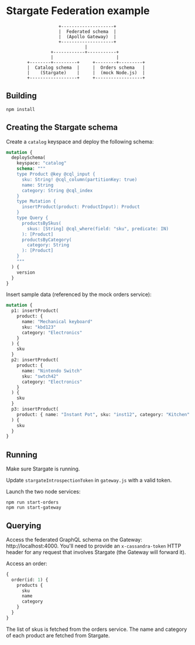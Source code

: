 # Stargate Federation example

```
                    +--------------------+
                    |  Federated schema  |
                    |  (Apollo Gateway)  |
                    +--------------------+
                              |
                 +------------+-----------+
                 |                        |
        +--------+---------+     +--------+---------+
        |  Catalog schema  |     |  Orders schema   |
        |    (Stargate)    |     |  (mock Node.js)  |
        +------------------+     +------------------+
```

## Building
```
npm install
```

## Creating the Stargate schema
Create a `catalog` keyspace and deploy the following schema:
```graphql
mutation {
  deploySchema(
    keyspace: "catalog"
    schema: """
    type Product @key @cql_input {
      sku: String! @cql_column(partitionKey: true)
      name: String
      category: String @cql_index
    }
    type Mutation {
      insertProduct(product: ProductInput): Product
    }
    type Query {
      productsBySkus(
        skus: [String] @cql_where(field: "sku", predicate: IN)
      ): [Product]
      productsByCategory(
        category: String
      ): [Product]
    }
    """
  ) {
    version
  }
}
```

Insert sample data (referenced by the mock orders service):
```graphql
mutation {
  p1: insertProduct(
    product: {
      name: "Mechanical keyboard"
      sku: "kbd123"
      category: "Electronics"
    }
  ) {
    sku
  }
  p2: insertProduct(
    product: {
      name: "Nintendo Switch"
      sku: "swtch42"
      category: "Electronics"
    }
  ) {
    sku
  }
  p3: insertProduct(
    product: { name: "Instant Pot", sku: "inst12", category: "Kitchen" }
  ) {
    sku
  }
}
```
## Running
Make sure Stargate is running.

Update `stargateIntrospectionToken` in `gateway.js` with a valid token.

Launch the two node services:
```
npm run start-orders
npm run start-gateway
```

## Querying
Access the federated GraphQL schema on the Gateway:
http://localhost:4000. You'll need to provide an `x-cassandra-token`
HTTP header for any request that involves Stargate (the Gateway will
forward it).

Access an order:
```graphql
{
  order(id: 1) {
    products {
      sku
      name
      category
    }
  }
}
```
The list of skus is fetched from the orders service. The name and
category of each product are fetched from Stargate.

